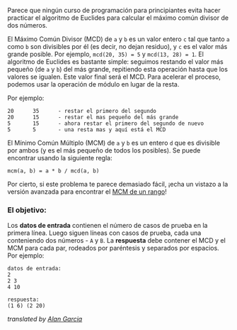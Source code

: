 <!-- #Máximo Común Divisor -->
Parece que ningún curso de programación para principiantes evita hacer practicar el algoritmo de Euclides para calcular el máximo común divisor de dos números.

El Máximo Común Divisor (MCD) de `a` y `b` es un valor entero `c` tal que tanto `a` como `b` son divisibles por él (es decir, no dejan residuo), y `c` es el valor más grande posible. Por ejemplo, `mcd(20, 35) = 5` y `mcd(13, 28) = 1`. El algoritmo de Euclides es bastante simple: seguimos restando el valor más pequeño (de `a` y `b`) del más grande, repitiendo esta operación hasta que los valores se igualen. Este valor final será el MCD. Para acelerar el proceso, podemos usar la operación de módulo en lugar de la resta.

Por ejemplo:


    20      35      - restar el primero del segundo
    20      15      - restar el mas pequeño del más grande
    5       15      - ahora restar el primero del segundo de nuevo
    5       5       - una resta mas y aquí está el MCD


El Mínimo Común Múltiplo (MCM) de `a` y `b` es un entero `d` que es divisible por ambos (y es el más pequeño de todos los posibles). Se puede encontrar usando la siguiente regla:

    mcm(a, b) = a * b / mcd(a, b)

Por cierto, si este problema te parece demasiado fácil, ¡echa un vistazo a la versión avanzada para encontrar el [MCM de un rango](/index/task_view/lcm-of-a-range)!

### El objetivo:
Los **datos de entrada** contienen el número de casos de prueba en la primera línea. Luego siguen líneas con casos de prueba, cada una conteniendo dos números - `A` y `B`. La **respuesta** debe contener el MCD y el MCM para cada par, rodeados por paréntesis y separados por espacios. Por ejemplo:

    datos de entrada:
    2
    2 3
    4 10
    
    respuesta:
    (1 6) (2 20)

_translated by [Alan Garcia](/index/user_profile/st-allan)_
